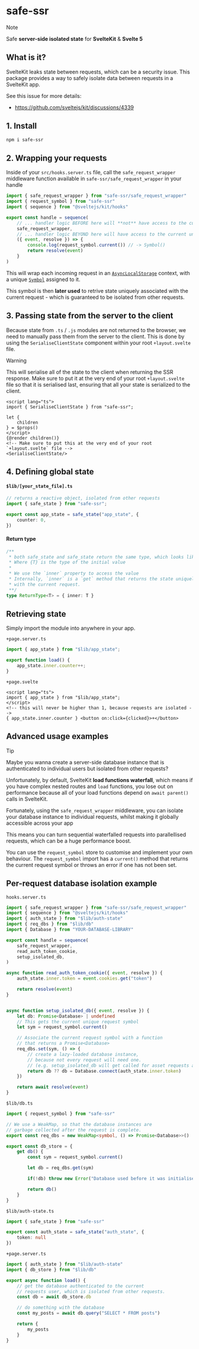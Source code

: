 # safe-ssr

> [!NOTE]
>
> Safe **server-side isolated state** for **SvelteKit** & **Svelte 5**

## What is it?
SvelteKit leaks state between requests, which can be a security issue. This package provides a way to safely isolate data between requests in a SvelteKit app.

See this issue for more details:
- https://github.com/sveltejs/kit/discussions/4339


## 1. Install
```bash
npm i safe-ssr
```

## 2. Wrapping your requests

Inside of your `src/hooks.server.ts` file, call the `safe_request_wrapper` middleware function available in `safe-ssr/safe_request_wrapper` in your handle

```ts
import { safe_request_wrapper } from "safe-ssr/safe_request_wrapper"
import { request_symbol } from "safe-ssr"
import { sequence } from "@sveltejs/kit/hooks"

export const handle = sequence(
    // ... handler logic BEFORE here will **not** have access to the current unique request symbol
    safe_request_wrapper,
    // ... handler logic BEYOND here will have access to the current unique request symbol
    ({ event, resolve }) => {
        console.log(request_symbol.current()) // -> Symbol()
        return resolve(event)
    }
)
```

This will wrap each incoming request in an [`AsyncLocalStorage`](https://nodejs.org/api/async_context.html#class-asynclocalstorage) context, with a unique [`Symbol`](https://developer.mozilla.org/en-US/docs/Web/JavaScript/Reference/Global_Objects/Symbol) assigned to it.

This symbol is then **later used** to retrive state uniquely associated with the current request - which is guaranteed to be isolated from other requests.


## 3. Passing state from the server to the client

Because state from `.ts` / `.js` modules are not returned to the browser, we need to manually pass them from the server to the client. This is done by using the `SerialiseClientState` component within your root `+layout.svelte` file.

> [!WARNING]
> This will serialise all of the state to the client when returning the SSR response. Make sure to put it at the very end of your root `+layout.svelte` file so that it is serialised last, ensuring that all your state is serialized to the client.

```svelte
<script lang="ts">
import { SerialiseClientState } from "safe-ssr";

let {
    children
} = $props()
</script>
{@render children()}
<!-- Make sure to put this at the very end of your root `+layout.svelte` file -->
<SerialiseClientState/>
```

## 4. Defining global state

#### `$lib/[your_state_file].ts`
```ts
// returns a reactive object, isolated from other requests
import { safe_state } from "safe-ssr";

export const app_state = safe_state("app_state", {
    counter: 0,
})
```

#### Return type
```ts
/**
 * both safe_state and safe_state return the same type, which looks like this:
 * Where {T} is the type of the initial value
 *
 * We use the `inner` property to access the value
 * Internally, `inner` is a `get` method that returns the state uniquely associated
 * with the current request.
 **/
type ReturnType<T> = { inner: T }
```

## Retrieving state

Simply import the module into anywhere in your app.

`+page.server.ts`
```ts
import { app_state } from "$lib/app_state";

export function load() {
    app_state.inner.counter++;
}
```

`+page.svelte`
```svelte
<script lang="ts">
import { app_state } from "$lib/app_state";
</script>
<!-- this will never be higher than 1, because requests are isolated -->
{ app_state.inner.counter } <button on:click={clicked}>+</button>
```

## Advanced usage examples

> [!TIP]
>
> Maybe you wanna create a server-side database instance that is authenticated to individual users but isolated from other requests?
>
> Unfortunately, by default, SvelteKit **load functions waterfall**, which means if you have complex nested routes and `load` functions, you lose out on performance because all of your load functions depend on `await parent()` calls in SvelteKit.
>
> Fortunately, using the `safe_request_wrapper` middleware, you can isolate your database instance to individual requests, whilst making it globally accessible across your app
>
> This means you can turn sequential waterfalled requests into parallellised requests, which can be a huge performance boost.

You can use the `request_symbol` store to customise and implement your own behaviour. The `request_symbol` import has a `current()` method that returns the current request symbol or throws an error if one has not been set.

## Per-request database isolation example

`hooks.server.ts`
```ts
import { safe_request_wrapper } from "safe-ssr/safe_request_wrapper"
import { sequence } from "@sveltejs/kit/hooks"
import { auth_state } from "$lib/auth-state"
import { req_dbs } from "$lib/db"
import { Database } from "YOUR-DATABASE-LIBRARY"

export const handle = sequence(
    safe_request_wrapper,
    read_auth_token_cookie,
    setup_isolated_db,
)

async function read_auth_token_cookie({ event, resolve }) {
    auth_state.inner.token = event.cookies.get("token")

    return resolve(event)
}


async function setup_isolated_db({ event, resolve }) {
    let db: Promise<Database> | undefined
    // This gets the current unique request symbol
    let sym = request_symbol.current()

    // Associate the current request symbol with a function
    // that returns a Promise<Database>
    req_dbs.set(sym, () => {
        // create a lazy-loaded database instance,
        // because not every request will need one.
        // (e.g. setup_isolated_db will get called for asset requests and etc)
        return db ?? db = Database.connect(auth_state.inner.token)
    })

    return await resolve(event)
}
```

`$lib/db.ts`
```ts
import { request_symbol } from "safe-ssr"

// We use a WeakMap, so that the database instances are
// garbage collected after the request is complete.
export const req_dbs = new WeakMap<symbol, () => Promise<Database>>()

export const db_store = {
    get db() {
        const sym = request_symbol.current()

        let db = req_dbs.get(sym)

        if(!db) throw new Error("Database used before it was initialised")

        return db()
    }
}
```

`$lib/auth-state.ts`
```ts
import { safe_state } from "safe-ssr"

export const auth_state = safe_state("auth_state", {
    token: null
})

```

`+page.server.ts`
```ts
import { auth_state } from "$lib/auth-state"
import { db_store } from "$lib/db"

export async function load() {
    // get the database authenticated to the current
    // requests user, which is isolated from other requests.
    const db = await db_store.db

    // do something with the database
    const my_posts = await db.query("SELECT * FROM posts")

    return {
        my_posts
    }
}
```